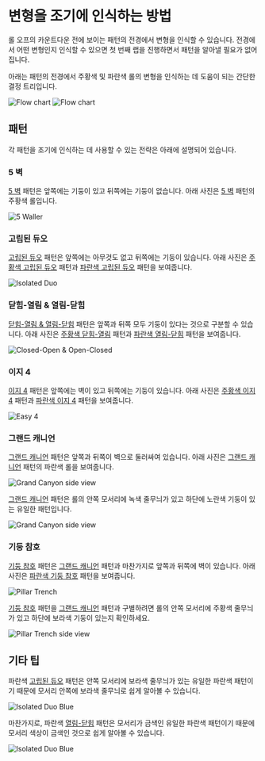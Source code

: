# 변형을 조기에 인식하는 방법

롤 오프의 카운트다운 전에 보이는 패턴의 전경에서 변형을 인식할 수 있습니다. 전경에서 어떤 변형인지 인식할 수 있으면 첫 번째 랩을 진행하면서 패턴을 알아낼 필요가 없어집니다.

아래는 패턴의 전경에서 주황색 및 파란색 롤의 변형을 인식하는 데 도움이 되는 간단한 결정 트리입니다.

![Flow chart](../images/advanced/recognizing-variants/flow-chart-light.jpg#only-light)
![Flow chart](../images/advanced/recognizing-variants/flow-chart-dark.jpg#only-dark)

## 패턴

각 패턴을 조기에 인식하는 데 사용할 수 있는 전략은 아래에 설명되어 있습니다.

### 5 벽

[5 벽](../rolls/5-waller.md) 패턴은 앞쪽에는 기둥이 있고 뒤쪽에는 기둥이 없습니다. 아래 사진은 [5 벽](../rolls/5-waller.md) 패턴의 주황색 롤입니다.

![5 Waller](../images/advanced/recognizing-variants/5-waller.jpg)

### 고립된 듀오

[고립된 듀오](../rolls/isolated-duo.md) 패턴은 앞쪽에는 아무것도 없고 뒤쪽에는 기둥이 있습니다. 아래 사진은 [주황색 고립된 듀오](../rolls/isolated-duo.md#주황색-롤) 패턴과 [파란색 고립된 듀오](../rolls/isolated-duo.md#파란색-롤) 패턴을 보여줍니다.

![Isolated Duo](../images/advanced/recognizing-variants/isolated-duo.jpg)

### 닫힘-열림 & 열림-닫힘

[닫힘-열림 & 열림-닫힘](../rolls/closed-open-open-closed.md) 패턴은 앞쪽과 뒤쪽 모두 기둥이 있다는 것으로 구분할 수 있습니다. 아래 사진은 [주황색 닫힘-열림](../rolls/closed-open-open-closed.md#주황색-롤) 패턴과 [파란색 열림-닫힘](../rolls/closed-open-open-closed.md#파란색-롤) 패턴을 보여줍니다.

![Closed-Open & Open-Closed](../images/advanced/recognizing-variants/closed-open-open-closed.jpg)

### 이지 4

[이지 4](../rolls/easy-4.md) 패턴은 앞쪽에는 벽이 있고 뒤쪽에는 기둥이 있습니다. 아래 사진은 [주황색 이지 4](../rolls/easy-4.md#주황색-롤) 패턴과 [파란색 이지 4](../rolls/easy-4.md#파란색-롤) 패턴을 보여줍니다.

![Easy 4](../images/advanced/recognizing-variants/easy-4.jpg)

### 그랜드 캐니언

[그랜드 캐니언](../rolls/grand-canyon.md) 패턴은 앞쪽과 뒤쪽이 벽으로 둘러싸여 있습니다. 아래 사진은 [그랜드 캐니언](../rolls/grand-canyon.md) 패턴의 파란색 롤을 보여줍니다.

![Grand Canyon side view](../images/advanced/recognizing-variants/grand-canyon.jpg)

[그랜드 캐니언](../rolls/grand-canyon.md) 패턴은 롤의 안쪽 모서리에 녹색 줄무늬가 있고 하단에 노란색 기둥이 있는 유일한 패턴입니다.

![Grand Canyon side view](../images/advanced/recognizing-variants/grand-canyon-side-view.jpg)

### 기둥 참호

[기둥 참호](../rolls/pillar-trench.md) 패턴은 [그랜드 캐니언](../rolls/grand-canyon.md) 패턴과 마찬가지로 앞쪽과 뒤쪽에 벽이 있습니다. 아래 사진은 [파란색 기둥 참호](../rolls/pillar-trench.md) 패턴을 보여줍니다.

![Pillar Trench](../images/advanced/recognizing-variants/pillar-trench.jpg)

[기둥 참호](../rolls/pillar-trench.md) 패턴을 [그랜드 캐니언](../rolls/grand-canyon.md) 패턴과 구별하려면 롤의 안쪽 모서리에 주황색 줄무늬가 있고 하단에 보라색 기둥이 있는지 확인하세요.

![Pillar Trench side view](../images/advanced/recognizing-variants/pillar-trench-side-view.jpg)

## 기타 팁

파란색 [고립된 듀오](../rolls/isolated-duo.md#파란색-롤) 패턴은 안쪽 모서리에 보라색 줄무늬가 있는 유일한 파란색 패턴이기 때문에 모서리 안쪽에 보라색 줄무늬로 쉽게 알아볼 수 있습니다.

![Isolated Duo Blue](../images/advanced/recognizing-variants/isolated-duo-blue-side-view.jpg)

마찬가지로, 파란색 [열림-닫힘](../rolls/closed-open-open-closed.md#파란색-롤) 패턴은 모서리가 금색인 유일한 파란색 패턴이기 때문에 모서리 색상이 금색인 것으로 쉽게 알아볼 수 있습니다.

![Isolated Duo Blue](../images/advanced/recognizing-variants/open-closed-blue-side-view.jpg)
